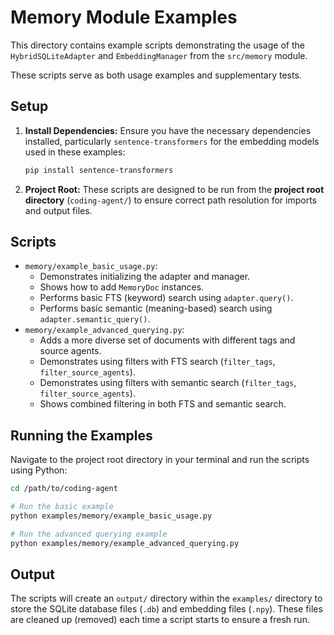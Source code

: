 # Memory Module Examples

This directory contains example scripts demonstrating the usage of the `HybridSQLiteAdapter` and `EmbeddingManager` from the `src/memory` module.

These scripts serve as both usage examples and supplementary tests.

## Setup

1.  **Install Dependencies:** Ensure you have the necessary dependencies installed, particularly `sentence-transformers` for the embedding models used in these examples:
    ```bash
    pip install sentence-transformers
    ```
2.  **Project Root:** These scripts are designed to be run from the **project root directory** (`coding-agent/`) to ensure correct path resolution for imports and output files.

## Scripts

*   `memory/example_basic_usage.py`: 
    *   Demonstrates initializing the adapter and manager.
    *   Shows how to add `MemoryDoc` instances.
    *   Performs basic FTS (keyword) search using `adapter.query()`.
    *   Performs basic semantic (meaning-based) search using `adapter.semantic_query()`.
*   `memory/example_advanced_querying.py`: 
    *   Adds a more diverse set of documents with different tags and source agents.
    *   Demonstrates using filters with FTS search (`filter_tags`, `filter_source_agents`).
    *   Demonstrates using filters with semantic search (`filter_tags`, `filter_source_agents`).
    *   Shows combined filtering in both FTS and semantic search.

## Running the Examples

Navigate to the project root directory in your terminal and run the scripts using Python:

```bash
cd /path/to/coding-agent

# Run the basic example
python examples/memory/example_basic_usage.py

# Run the advanced querying example
python examples/memory/example_advanced_querying.py
```

## Output

The scripts will create an `output/` directory within the `examples/` directory to store the SQLite database files (`.db`) and embedding files (`.npy`). These files are cleaned up (removed) each time a script starts to ensure a fresh run.

